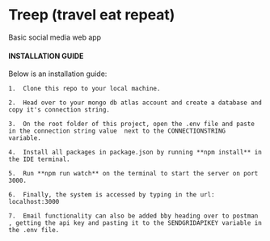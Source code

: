 # Treep (travel eat repeat)
Basic social media web app

#### INSTALLATION GUIDE

Below is an installation guide:
```
1.	Clone this repo to your local machine.

2.	Head over to your mongo db atlas account and create a database and copy it's connection string.
  
3.	On the root folder of this project, open the .env file and paste in the connection string value  next to the CONNECTIONSTRING  variable.

4.	Install all packages in package.json by running **npm install** in the IDE terminal.

5.	Run **npm run watch** on the terminal to start the server on port 3000.

6.	Finally, the system is accessed by typing in the url: localhost:3000

7.	Email functionality can also be added bby heading over to postman , getting the api key and pasting it to the SENDGRIDAPIKEY variable in the .env file.

```








